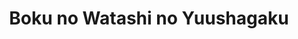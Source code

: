 --- 
title: "Boku no Watashi no Yuushagaku"
publishdate: "2019-7-26T16:48:46+02:00"
src: "https://365manga.net/manga/boku-no-watashi-no-yuushagaku"
image: "https://data.365manga.net/images/thumbnails/6836-boku-no-watashi-no-yuushagaku.jpg"
description: "It opens when a mysterious strangely dressed person who the kids mistake as a new transfer student enters a peaceful classroom. Much to their surprise he is their new homeroom teacher, among other things…"
---